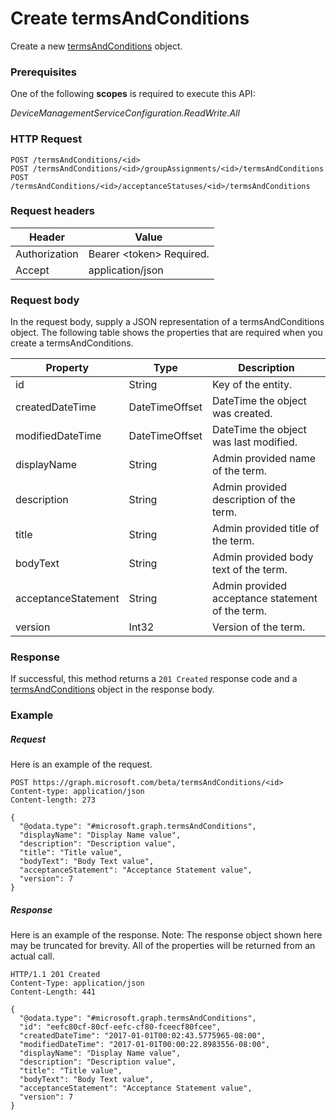 ﻿# Create termsAndConditions
Create a new [termsAndConditions](../resources/intune_companyterms_termsAndConditions.md) object.
### Prerequisites
One of the following **scopes** is required to execute this API:

*DeviceManagementServiceConfiguration.ReadWrite.All*
### HTTP Request
<!-- {
  "blockType": "ignored"
}
-->
```http
POST /termsAndConditions/<id>
POST /termsAndConditions/<id>/groupAssignments/<id>/termsAndConditions
POST /termsAndConditions/<id>/acceptanceStatuses/<id>/termsAndConditions
```

### Request headers
|Header|Value|
|---|---|
|Authorization|Bearer &lt;token&gt; Required.|
|Accept|application/json|

### Request body
In the request body, supply a JSON representation of a termsAndConditions object.
The following table shows the properties that are required when you create a termsAndConditions.

|Property|Type|Description|
|---|---|---|
|id|String|Key of the entity.|
|createdDateTime|DateTimeOffset|DateTime the object was created.|
|modifiedDateTime|DateTimeOffset|DateTime the object was last modified.|
|displayName|String|Admin provided name of the term.|
|description|String|Admin provided description of the term.|
|title|String|Admin provided title of the term.|
|bodyText|String|Admin provided body text of the term.|
|acceptanceStatement|String|Admin provided acceptance statement of the term.|
|version|Int32|Version of the term.|



### Response
If successful, this method returns a `201 Created` response code and a [termsAndConditions](../resources/intune_companyterms_termsAndConditions.md) object in the response body.

### Example
##### Request
Here is an example of the request.
```http
POST https://graph.microsoft.com/beta/termsAndConditions/<id>
Content-type: application/json
Content-length: 273

{
  "@odata.type": "#microsoft.graph.termsAndConditions",
  "displayName": "Display Name value",
  "description": "Description value",
  "title": "Title value",
  "bodyText": "Body Text value",
  "acceptanceStatement": "Acceptance Statement value",
  "version": 7
}
```

##### Response
Here is an example of the response. Note: The response object shown here may be truncated for brevity. All of the properties will be returned from an actual call.
```http
HTTP/1.1 201 Created
Content-Type: application/json
Content-Length: 441

{
  "@odata.type": "#microsoft.graph.termsAndConditions",
  "id": "eefc80cf-80cf-eefc-cf80-fceecf80fcee",
  "createdDateTime": "2017-01-01T00:02:43.5775965-08:00",
  "modifiedDateTime": "2017-01-01T00:00:22.8983556-08:00",
  "displayName": "Display Name value",
  "description": "Description value",
  "title": "Title value",
  "bodyText": "Body Text value",
  "acceptanceStatement": "Acceptance Statement value",
  "version": 7
}
```



